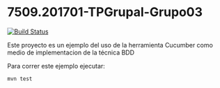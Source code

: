 # 7509.201701-TPGrupal-Grupo03

[![Build Status](https://travis-ci.org/nicopaez/proyecto-base-memo1.svg?branch=master)](https://travis-ci.org/nicopaez/proyecto-base-memo1)

Este proyecto es un ejemplo del uso de la herramienta Cucumber como medio de implementacion de la técnica BDD

Para correr este ejemplo ejecutar:

```
mvn test
```

